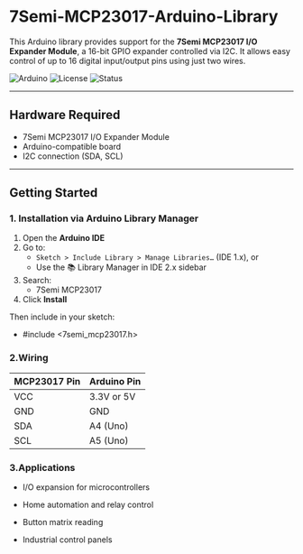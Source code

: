 # 7Semi-MCP23017-Arduino-Library

This Arduino library provides support for the **7Semi MCP23017 I/O Expander Module**, a 16-bit GPIO expander controlled via I2C. It allows easy control of up to 16 digital input/output pins using just two wires.

![Arduino](https://img.shields.io/badge/platform-arduino-blue.svg)
![License](https://img.shields.io/badge/license-MIT-green.svg)
![Status](https://img.shields.io/badge/status-active-brightgreen.svg)

---

## Hardware Required

- 7Semi MCP23017 I/O Expander Module  
- Arduino-compatible board  
- I2C connection (SDA, SCL)  

---

## Getting Started

### 1. Installation via Arduino Library Manager

1. Open the **Arduino IDE**
2. Go to:
   - `Sketch > Include Library > Manage Libraries…` (IDE 1.x), or  
   - Use the 📚 Library Manager in IDE 2.x sidebar
3. Search:
   - 7Semi MCP23017
4. Click **Install**

Then include in your sketch:

  - #include <7semi_mcp23017.h>

### 2.Wiring

| MCP23017 Pin | Arduino Pin           |
| ------------ | --------------------- |
| VCC          | 3.3V or 5V            |
| GND          | GND                   |
| SDA          | A4 (Uno)              |
| SCL          | A5 (Uno)              |

### 3.Applications

- I/O expansion for microcontrollers

- Home automation and relay control

- Button matrix reading

- Industrial control panels

